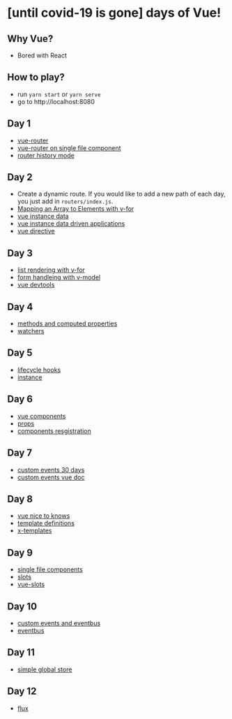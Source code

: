 # [until covid-19 is gone] days of Vue!

## Why Vue?

- Bored with React

## How to play?

- run `yarn start` or `yarn serve`
- go to http://localhost:8080

## Day 1

- [vue-router](https://router.vuejs.org/)
- [vue-router on single file component](https://appdividend.com/2018/12/28/vue-router-tutorial-with-example-how-to-use-routing-in-vuejs/)
- [router history mode](https://router.vuejs.org/guide/essentials/history-mode.html#example-server-configurations)

## Day 2

- Create a dynamic route. If you would like to add a new path of each day, you just add in `routers/index.js`.
- [Mapping an Array to Elements with v-for](https://vuejs.org/v2/guide/list.html#Mapping-an-Array-to-Elements-with-v-for)
- [vue instance data](https://www.newline.co/30-days-of-vue/day-02-the-vue-instance---data)
- [vue instance data driven applications](https://www.newline.co/30-days-of-vue/day-03-the-vue-instance---data-driven-applications)
- [vue directive](https://www.newline.co/30-days-of-vue/day-04-vue-directives)

## Day 3

- [list rendering with v-for](https://www.newline.co/30-days-of-vue/day-05-list-rendering-with-v-for)
- [form handleing with v-model](https://www.newline.co/30-days-of-vue/day-06-form-handling-with-v-model)
- [vue devtools](https://www.newline.co/30-days-of-vue/day-07-vue-devtools)

## Day 4

- [methods and computed properties](https://www.newline.co/30-days-of-vue/day-08-methods-and-computed-properties)
- [watchers](https://www.newline.co/30-days-of-vue/day-09-watchers)

## Day 5

- [lifecycle hooks](https://www.newline.co/30-days-of-vue/day-10-lifecycle-hooks)
- [instance](https://vuejs.org/v2/guide/instance.html)

## Day 6

- [vue components](https://www.newline.co/30-days-of-vue/day-11-vue-components---global-components)
- [props](https://www.newline.co/30-days-of-vue/day-12-vue-components---props)
- [components resgistration](https://vuejs.org/v2/guide/components-registration.html)

## Day 7

- [custom events 30 days](https://www.newline.co/30-days-of-vue/day-13-vue-components---custom-events)
- [custom events vue doc](https://vuejs.org/v2/guide/components-custom-events.html)

## Day 8

- [vue nice to knows](https://www.newline.co/30-days-of-vue/day-14-vue-components---nice-to-knows)
- [template definitions](https://www.newline.co/30-days-of-vue/day-15-vue-components---template-definitions)
- [x-templates](https://vuejs.org/v2/guide/components-edge-cases.html#X-Templates)

## Day 9

- [single file components](https://www.newline.co/30-days-of-vue/day-17-single-file-components)
- [slots](https://vuejs.org/v2/guide/components-slots.html)
- [vue-slots](https://flaviocopes.com/vue-slots/)

## Day 10

- [custom events and eventbus](https://www.newline.co/30-days-of-vue/day-19-custom-events-and-the-eventbus)
- [eventbus](https://blog.logrocket.com/using-event-bus-in-vue-js-to-pass-data-between-components/)

## Day 11

- [simple global store](https://www.newline.co/30-days-of-vue/day-20-simple-global-store)

## Day 12

- [flux](https://www.newline.co/30-days-of-vue/day-21-introduction-to-flux)

